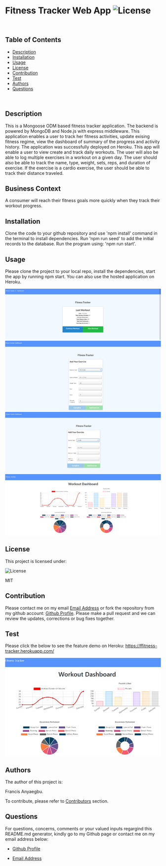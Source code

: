 
  # Fitness Tracker Web App  ![License](https://img.shields.io/badge/License-MIT-blue.svg)
  
  <br>
  
  ## Table of Contents
  
  - [Description](#description)
  - [Installation](#installation)
  - [Usage](#usage)
  - [License](#license)
  - [Contribution](#contribution)
  - [Test](#test)
  - [Authors](#authors)
  - [Questions](#questions)
  
  <br>
  
  ## Description  
  
  This is a Mongoose ODM based fitness tracker application. The backend is powered by MongoDB and Node.js with express middleware. This application enables a user to track her fitness activities, update exising fitness regime, view the dashboard of summary of the progress and activity history. The application was successfully deployed on Heroku. This app will enable a user to view create and track daily workouts. The user will also be able to log multiple exercises in a workout on a given day. The user should also be able to track the name, type, weight, sets, reps, and duration of exercise. If the exercise is a cardio exercise, the user should be able to track their distance traveled.
  

## Business Context

A consumer will reach their fitness goals more quickly when they track their workout progress.
  
  ## Installation
  
  Clone the code to your github repository and use 'npm install' command in the terminal to install dependencies. Run 'npm run seed' to add the initial records to the database. Run the program using: 'npm run start'.
  
  ## Usage
  
Please clone the project to your local repo, install the dependencies, start the app by running npm start. You can also use the hosted application on Heroku. 

 ![Landing Page](./public/assets/pg1.jpg)
 ![Functionality-1](./public/assets/pg2.jpg)
 ![Functionality-2](./public/assets/pg3.jpg)
 ![Functionality-3](./public/assets/pg4.jpg)
  
  ## License
  
  This project is licensed under:
  
   ![License](https://img.shields.io/badge/License-MIT-blue.svg)
  
  MIT
  
  ## Contribution
  
  Please contact me on my email [Email Address](anyaegbufrancis@gmail.com) or fork the repository from my github account: [Github Profile](https://github.com/anyaegbufrancis). Please make a pull request and we can review the updates, corrections or bug fixes together.
  
  ## Test
  
  Please click the below to see the feature demo on Heroku: https://ffitness-tracker.herokuapp.com/
  
  [![Project Demo on Heroku Feature Demo](./public/assets/pg5.jpg)](https://ffitness-tracker.herokuapp.com/)
  
  ## Authors
  
  The author of this project is: 
  
  Francis Anyaegbu. 
  
  To contribute, please refer to [Contributors](#contributors) section.
  
  ## Questions
  
  For questions, concerns, comments or your valued inputs regargind this README.md generator, kindly go to my Github page or contact me on my email address below:
    
  - [Github Profile](https://github.com/anyaegbufrancis)
                    
  - [Email Address](anyaegbufrancis@gmail.com)
